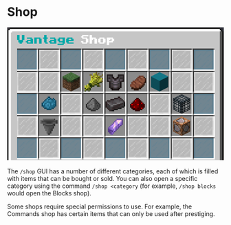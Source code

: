 # Shop

![/shop GUI](<../../.gitbook/assets/Screenshot 2022-01-17 004445.png>)

The `/shop` GUI has a number of different categories, each of which is filled with items that can be bought or sold. You can also open a specific category using the command `/shop <category` (for example, `/shop blocks` would open the Blocks shop).

Some shops require special permissions to use. For example, the Commands shop has certain items that can only be used after prestiging.
